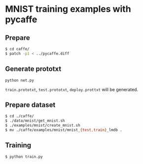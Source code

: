 # MNIST training examples with pycaffe

## Prepare
```sh
$ cd caffe/
$ patch -p1 < ../pycaffe.diff
```

## Generate prototxt
```
python net.py
```

`train.prototxt`, `test.prototxt`, `deploy.prottxt` will be generated.

## Prepare dataset
```sh
$ cd ./caffe/
$ ./data/mnist/get_mnist.sh
$ ./examples/mnist/create_mnist.sh
$ mv ./caffe/examples/mnist/mnist_{test,train}_lmdb .
```

## Training
```sh
$ python train.py
```
